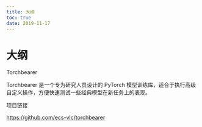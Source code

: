 ```yaml
---
title: 大纲
toc: true
date: 2019-11-17
---
```

# 大纲


Torchbearer

Torchbearer 是一个专为研究人员设计的 PyTorch 模型训练库，适合于执行高级自定义操作，方便快速测试一些经典模型在新任务上的表现。





项目链接

https://github.com/ecs-vlc/torchbearer
